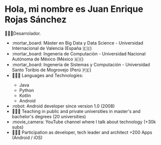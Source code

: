 <h1>Hola, mi nombre es Juan Enrique Rojas Sánchez</h1>
<p>🙋🏽‍♂️Desarrolador.</p>
<ul>
  <li>:mortar_board: Máster en Big Data y Data Science - Universidad Internacional de Valencia (España 🇪🇸)</li>
  <li>:mortar_board: Ingenería de Computación - Universidad Nacional Autónoma de México (México 🇲🇽)</li>
  <li>:mortar_board: Ingenería de Sistemas y Computación - Universidad Santo Toribio de Mogrovejo (Perú 🇵🇪)</li>
  <li>👨🏽‍💻 Languages and Technologies:</li>
      <ul>
        <li>Java</li>
        <li>Python</li>
        <li>Kotlin</li>
        <li>Android</li>
      </ul>
  <li>:robot: Android developer since version 1.0 (2008)</li>
  <li>👨🏽‍🏫  Teaching in public and private universities in master's and bachelor's degrees (20 universities) </li>
  <li>:movie_camera: YouTube channel where I talk about technology (+30k subs)</li>
  <li>👨🏽‍💻  Participation as developer, tech leader and architect +200 Apps (Android / iOS)</li>

<!--
**enrique21/enrique21** is a ✨ _special_ ✨ repository because its `README.md` (this file) appears on your GitHub profile.

Here are some ideas to get you started:

- 🔭 I’m currently working on ...
- 🌱 I’m currently learning ...
- 👯 I’m looking to collaborate on ...
- 🤔 I’m looking for help with ...
- 💬 Ask me about ...
- 📫 How to reach me: ...
- 😄 Pronouns: ...
- ⚡ Fun fact: ...
-->
